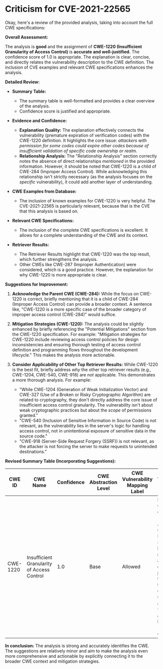 # Criticism for CVE-2021-22565

Okay, here's a review of the provided analysis, taking into account the full CWE specifications:

**Overall Assessment:**

The analysis is **good** and the assignment of **CWE-1220 (Insufficient Granularity of Access Control)** is **accurate and well-justified.** The confidence score of 1.0 is appropriate. The explanation is clear, concise, and directly relates the vulnerability description to the CWE definition. The inclusion of CVE examples and relevant CWE specifications enhances the analysis.

**Detailed Review:**

*   **Summary Table:**
    *   The summary table is well-formatted and provides a clear overview of the analysis.
    *   Confidence score is justified and appropriate.

*   **Evidence and Confidence:**
    *   **Explanation Quality:** The explanation effectively connects the vulnerability (premature expiration of verification codes) with the CWE-1220 definition.  It highlights the core issue:  *attackers with permission for *some* codes could expire *other* codes because of insufficient validation of specific code ownership or realm.*
    *   **Relationship Analysis:** The "Relationship Analysis" section correctly notes the absence of direct relationships *mentioned* in the provided information. However, it should be noted that CWE-1220 is a child of CWE-284 (Improper Access Control). While acknowledging this relationship isn't strictly necessary (as the analysis focuses on the *specific* vulnerability), it could add another layer of understanding.

*   **CWE Examples from Database:**
    *   The inclusion of known examples for CWE-1220 is very helpful.  The CVE-2021-22565 is particularly relevant, because that is the CVE that this analysis is based on.

*   **Relevant CWE Specifications:**
    *   The inclusion of the complete CWE specifications is excellent. It allows for a complete understanding of the CWE and its context.

*   **Retriever Results:**
    *   The Retriever Results highlight that CWE-1220 was the top result, which further strengthens the analysis.
    *   Other CWEs like CWE-287 (Improper Authentication) were considered, which is a good practice. However, the explanation for why CWE-1220 is more appropriate is clear.

**Suggestions for Improvement:**

1.  **Acknowledge the Parent CWE (CWE-284):** While the focus on CWE-1220 is correct, briefly mentioning that it is a child of CWE-284 (Improper Access Control) can provide a broader context. A sentence like, "CWE-1220 is a more specific case of the broader category of improper access control (CWE-284)" would suffice.

2.  **Mitigation Strategies (CWE-1220):**  The analysis could be slightly enhanced by briefly referencing the "Potential Mitigations" section from the CWE-1220 specification.  For example:  "Mitigation strategies for CWE-1220 include reviewing access control policies for design inconsistencies and ensuring thorough testing of access control definition and programming flows throughout the development lifecycle." This makes the analysis more actionable.

3.  **Consider Applicability of Other Top Retriever Results:** While CWE-1220 is the best fit, briefly address *why* the other top retriever results (e.g., CWE-1204, CWE-540, CWE-918) are *not* applicable. This demonstrates a more thorough analysis.  For example:

    *   "While CWE-1204 (Generation of Weak Initialization Vector) and CWE-327 (Use of a Broken or Risky Cryptographic Algorithm) are related to cryptography, they don't directly address the core issue of insufficient access control granularity. The vulnerability isn't about weak cryptographic practices but about the *scope* of permissions granted."
    *   "CWE-540 (Inclusion of Sensitive Information in Source Code) is not relevant, as the vulnerability lies in the server's logic for handling access control, not in unintentional exposure of sensitive data in the source code."
    *    "CWE-918 (Server-Side Request Forgery (SSRF)) is not relevant, as the attacker is not forcing the server to make requests to unintended destinations."

**Revised Summary Table (Incorporating Suggestions):**

| CWE ID | CWE Name | Confidence | CWE Abstraction Level | CWE Vulnerability Mapping Label | CWE-Vulnerability Mapping Notes |
|---|---|---|---|---|---|
| CWE-1220 | Insufficient Granularity of Access Control | 1.0 | Base | Allowed | Primary CWE. Child of CWE-284 (Improper Access Control). Mitigation strategies include reviewing access control policies and thorough testing.  CWE-1204, CWE-540, and CWE-918 are not applicable because...[brief explanation]. |

**In conclusion:** The analysis is strong and accurately identifies the CWE. The suggestions are relatively minor and aim to make the analysis even more comprehensive and actionable by explicitly connecting it to the broader CWE context and mitigation strategies.